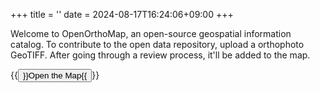 +++
title = ''
date = 2024-08-17T16:24:06+09:00
+++

Welcome to OpenOrthoMap, an open-source geospatial information catalog. To contribute to the open data repository, upload a orthophoto GeoTIFF. After going through a review process, it'll be added to the map.

{{<button href="https://map.openorthomap.org/">}}Open the Map{{</button>}}

